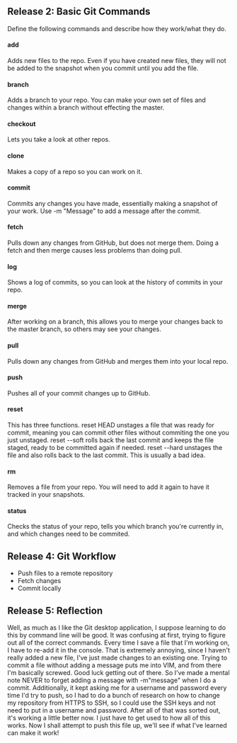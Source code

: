 ## Release 2: Basic Git Commands
Define the following commands and describe how they work/what they do.  


#### add
Adds new files to the repo. Even if you have created new files, they will not be added to the snapshot when you commit until you add the file.

#### branch
Adds a branch to your repo. You can make your own set of files and changes within a branch without effecting the master.

#### checkout
Lets you take a look at other repos.

#### clone
Makes a copy of a repo so you can work on it.

#### commit
Commits any changes you have made, essentially making a snapshot of your work. Use -m "Message" to add a message after the commit.

#### fetch
Pulls down any changes from GitHub, but does not merge them. Doing a fetch and then merge causes less problems than doing pull.

#### log
Shows a log of commits, so you can look at the history of commits in your repo.

#### merge
After working on a branch, this allows you to merge your changes back to the master branch, so others may see your changes.

#### pull
Pulls down any changes from GitHub and merges them into your local repo.

#### push
Pushes all of your commit changes up to GitHub.

#### reset
This has three functions. reset HEAD unstages a file that was ready for commit, meaning you can commit other files without commiting the one you just unstaged. reset --soft rolls back the last commit and keeps the file staged, ready to be committed again if needed. reset --hard unstages the file and also rolls back to the last commit. This is usually a bad idea.

#### rm
Removes a file from your repo. You will need to add it again to have it tracked in your snapshots.

#### status
Checks the status of your repo, tells you which branch you're currently in, and which changes need to be commited.

## Release 4: Git Workflow

- Push files to a remote repository
- Fetch changes
- Commit locally

## Release 5: Reflection
Well, as much as I like the Git desktop application, I suppose learning to do this by command line will be good. It was confusing at first, trying to figure out all of the correct commands. Every time I save a file that I'm working on, I have to re-add it in the console. That is extremely annoying, since I haven't really added a new file, I've just made changes to an existing one. Trying to commit a file without adding a message puts me into VIM, and from there I'm basically screwed. Good luck getting out of there. So I've made a mental note NEVER to forget adding a message with -m"message" when I do a commit. Additionally, it kept asking me for a username and password every time I'd try to push, so I had to do a bunch of research on how to change my repository from HTTPS to SSH, so I could use the SSH keys and not need to put in a username and password. After all of that was sorted out, it's working a little better now. I just have to get used to how all of this works. Now I shall attempt to push this file up, we'll see if what I've learned can make it work!